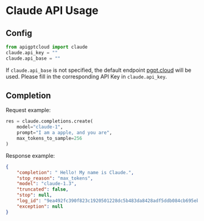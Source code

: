 # Claude API Usage

## Config
```python
from apigptcloud import claude
claude.api_key = ""
claude.api_base = ""
```
If `claude.api_base` is not specified, the default endpoint [pgpt.cloud](https://pgpt.cloud) will be used. Please fill in the corresponding API Key in `claude.api_key`.

## Completion
Request example:
```python
res = claude.completions.create(
    model="claude-1",
    prompt="I am a apple, and you are",
    max_tokens_to_sample=256
)
```
Response example:
```json
{
    "completion": " Hello! My name is Claude.",
    "stop_reason": "max_tokens",
    "model": "claude-1.3",
    "truncated": false,
    "stop": null,
    "log_id": "9ea492fc390f823c1920501228dc5b483da8428adf5ddb084cb695eb2562009e",
    "exception": null
}
```